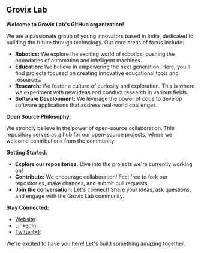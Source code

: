 ## Grovix Lab 

**Welcome to Grovix Lab's GitHub organization!**

We are a passionate group of young innovators based in India, dedicated to building the future through technology. Our core areas of focus include:

* **Robotics:** We explore the exciting world of robotics, pushing the boundaries of automation and intelligent machines.
* **Education:** We believe in empowering the next generation. Here, you'll find projects focused on creating innovative educational tools and resources.
* **Research:** We foster a culture of curiosity and exploration. This is where we experiment with new ideas and conduct research in various fields.
* **Software Development:** We leverage the power of code to develop software applications that address real-world challenges.

**Open Source Philosophy:**

We strongly believe in the power of open-source collaboration. This repository serves as a hub for our open-source projects, where we welcome contributions from the community. 

**Getting Started:**

* **Explore our repositories:** Dive into the projects we're currently working on!
* **Contribute:** We encourage collaboration! Feel free to fork our repositories, make changes, and submit pull requests. 
* **Join the conversation:** Let's connect! Share your ideas, ask questions, and engage with the Grovix Lab community.

**Stay Connected:**

* [Website](https://www.grovixlab.com/): 
* [LinkedIn](https://linkedin.com/grovixlab): 
* [Twitter(X)](https://x.com/grovixlab): 

We're excited to have you here! Let's build something amazing together.
